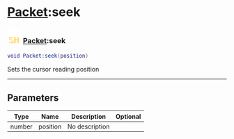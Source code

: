 # [Packet](../packet/README.md):seek

### <img src="../../.gitbook/assets/shared.png" width="32" height="32" /> [Packet](../packet/README.md):seek

```lua
void Packet:seek(position)
```

Sets the cursor reading position<br>

-----------------
## Parameters

| Type   | Name | Description | Optional |
| ------ | ---- | ----------- | -------: |
| number | position | No description |   |
